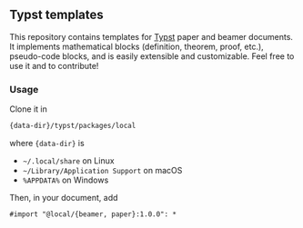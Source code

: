 ## Typst templates

This repository contains templates for [Typst](https://github.com/typst/typst) paper and beamer documents. It implements mathematical blocks (definition, theorem, proof, etc.), pseudo-code blocks, and is easily extensible and customizable. Feel free to use it and to contribute!

### Usage
Clone it in
```bash
{data-dir}/typst/packages/local
```
where `{data-dir}` is 
- `~/.local/share` on Linux
- `~/Library/Application Support` on macOS
- `%APPDATA%` on Windows


Then, in your document, add
```
#import "@local/{beamer, paper}:1.0.0": *
```